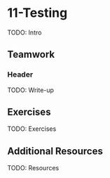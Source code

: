 # 11-Testing

TODO: Intro

## Teamwork

### Header

TODO: Write-up

## Exercises

TODO: Exercises

## Additional Resources

TODO: Resources
